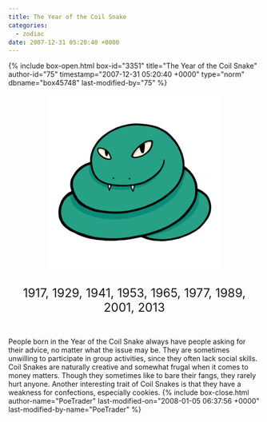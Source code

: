 ```yaml
---
title: The Year of the Coil Snake
categories:
  - zodiac
date: 2007-12-31 05:20:40 +0000
---
```

{% include box-open.html box-id="3351" title="The Year of the Coil Snake" author-id="75" timestamp="2007-12-31 05:20:40 +0000" type="norm" dbname="box45748" last-modified-by="75" %}
<center><img src="coilsnakesm.png" title="Illustration by kota12" /><br /><br />

<font size="+2">1917, 1929, 1941, 1953, 1965, 1977, 1989, 2001, 2013</font></center><br />

People born in the Year of the Coil Snake always have people asking for their advice, no matter what the issue may be. They are sometimes unwilling to participate in group activities, since they often lack social skills. Coil Snakes are naturally creative and somewhat frugal when it comes to money matters. Though they sometimes like to bare their fangs, they rarely hurt anyone. Another interesting trait of Coil Snakes is that they have a weakness for confections, especially cookies.
{% include box-close.html author-name="PoeTrader" last-modified-on="2008-01-05 06:37:56 +0000" last-modified-by-name="PoeTrader" %}
